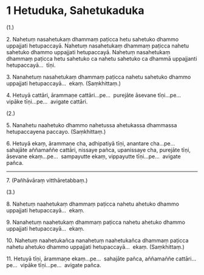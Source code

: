 

# 1 Hetuduka, Sahetukaduka


(1.)

2\. Nahetuṃ nasahetukaṃ dhammaṃ paṭicca hetu sahetuko dhammo uppajjati hetupaccayā. Nahetuṃ nasahetukaṃ dhammaṃ paṭicca nahetu sahetuko dhammo uppajjati hetupaccayā. Nahetuṃ nasahetukaṃ dhammaṃ paṭicca hetu sahetuko ca nahetu sahetuko ca dhammā uppajjanti hetupaccayā…  tīṇi.

3\. Nanahetuṃ nasahetukaṃ dhammaṃ paṭicca nahetu sahetuko dhammo uppajjati hetupaccayā…  ekaṃ. (Saṃkhittaṃ.)

4\. Hetuyā cattāri, ārammaṇe cattāri…pe…  purejāte āsevane tīṇi…pe…  vipāke tīṇi…pe…  avigate cattāri.

(2.)

5\. Nanahetu naahetuko dhammo nahetussa ahetukassa dhammassa hetupaccayena paccayo. (Saṃkhittaṃ.)

6\. Hetuyā ekaṃ, ārammaṇe cha, adhipatiyā tīṇi, anantare cha…pe…  sahajāte aññamaññe cattāri, nissaye pañca, upanissaye cha, purejāte tīṇi, āsevane ekaṃ…pe…  sampayutte ekaṃ, vippayutte tīṇi…pe…  avigate pañca.

---

7\. (Pañhāvāraṃ vitthāretabbaṃ.)



(3.)

8\. Nahetuṃ naahetukaṃ dhammaṃ paṭicca nahetu ahetuko dhammo uppajjati hetupaccayā…  ekaṃ.

9\. Nanahetuṃ naahetukaṃ dhammaṃ paṭicca nahetu ahetuko dhammo uppajjati hetupaccayā…  ekaṃ.

10\. Nahetuṃ naahetukañca nanahetuṃ naahetukañca dhammaṃ paṭicca nahetu ahetuko dhammo uppajjati hetupaccayā…  ekaṃ. (Saṃkhittaṃ.)

11\. Hetuyā tīṇi, ārammaṇe ekaṃ…pe…  sahajāte pañca, aññamaññe cattāri…pe…  vipāke tīṇi…pe…  avigate pañca.




